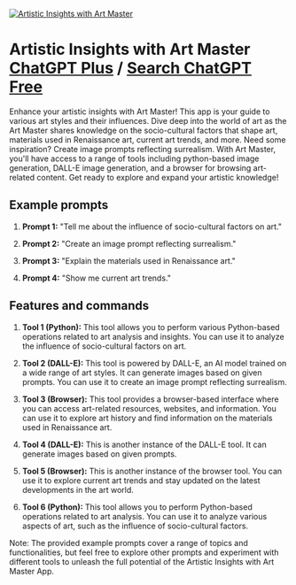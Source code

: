 
[![Artistic Insights with Art Master](https://files.oaiusercontent.com/file-2v8647a1dReQGvj7r1XKzWzC?se=2123-10-17T15%3A34%3A48Z&sp=r&sv=2021-08-06&sr=b&rscc=max-age%3D31536000%2C%20immutable&rscd=attachment%3B%20filename%3D4aa0d7de-2804-40e8-9496-86ab694cf8d9.png&sig=bH1oRA0sGOKKV7i75ytzkbHxuYmLYNiS9Nul%2BRrumNU%3D)](https://chat.openai.com/g/g-06lHyD6Zq-artistic-insights-with-art-master)

# Artistic Insights with Art Master [ChatGPT Plus](https://chat.openai.com/g/g-06lHyD6Zq-artistic-insights-with-art-master) / [Search ChatGPT Free](https://gptcall.net/index.html#/?search=Artistic%20Insights%20with%20Art%20Master)

Enhance your artistic insights with Art Master! This app is your guide to various art styles and their influences. Dive deep into the world of art as the Art Master shares knowledge on the socio-cultural factors that shape art, materials used in Renaissance art, current art trends, and more. Need some inspiration? Create image prompts reflecting surrealism. With Art Master, you'll have access to a range of tools including python-based image generation, DALL-E image generation, and a browser for browsing art-related content. Get ready to explore and expand your artistic knowledge!

## Example prompts

1. **Prompt 1:** "Tell me about the influence of socio-cultural factors on art."

2. **Prompt 2:** "Create an image prompt reflecting surrealism."

3. **Prompt 3:** "Explain the materials used in Renaissance art."

4. **Prompt 4:** "Show me current art trends."

## Features and commands

1. **Tool 1 (Python):** This tool allows you to perform various Python-based operations related to art analysis and insights. You can use it to analyze the influence of socio-cultural factors on art.

2. **Tool 2 (DALL-E):** This tool is powered by DALL-E, an AI model trained on a wide range of art styles. It can generate images based on given prompts. You can use it to create an image prompt reflecting surrealism.

3. **Tool 3 (Browser):** This tool provides a browser-based interface where you can access art-related resources, websites, and information. You can use it to explore art history and find information on the materials used in Renaissance art.

4. **Tool 4 (DALL-E):** This is another instance of the DALL-E tool. It can generate images based on given prompts.

5. **Tool 5 (Browser):** This is another instance of the browser tool. You can use it to explore current art trends and stay updated on the latest developments in the art world.

6. **Tool 6 (Python):** This tool allows you to perform Python-based operations related to art analysis. You can use it to analyze various aspects of art, such as the influence of socio-cultural factors.

Note: The provided example prompts cover a range of topics and functionalities, but feel free to explore other prompts and experiment with different tools to unleash the full potential of the Artistic Insights with Art Master App.


